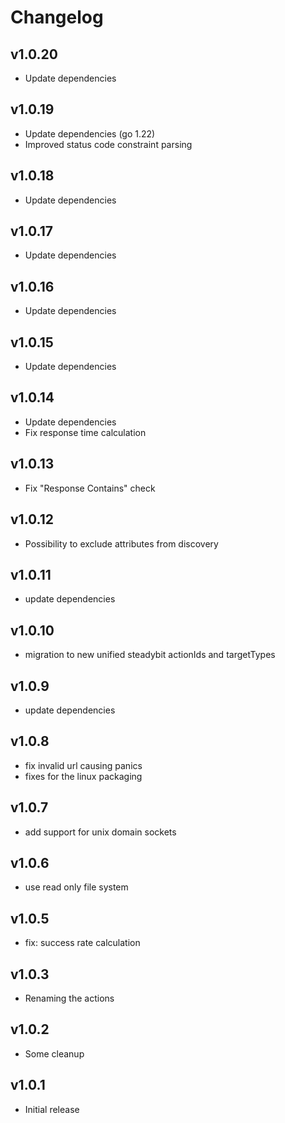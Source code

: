 # Changelog

## v1.0.20

- Update dependencies

## v1.0.19

- Update dependencies (go 1.22)
- Improved status code constraint parsing

## v1.0.18

- Update dependencies

## v1.0.17

- Update dependencies

## v1.0.16

- Update dependencies

## v1.0.15

- Update dependencies

## v1.0.14

- Update dependencies
- Fix response time calculation

## v1.0.13

- Fix "Response Contains" check

## v1.0.12

- Possibility to exclude attributes from discovery

## v1.0.11

- update dependencies

## v1.0.10

- migration to new unified steadybit actionIds and targetTypes

## v1.0.9

- update dependencies

## v1.0.8

 - fix invalid url causing panics
 - fixes for the linux packaging

## v1.0.7

 - add support for unix domain sockets

## v1.0.6

 - use read only file system

## v1.0.5

 - fix: success rate calculation

## v1.0.3

 - Renaming the actions

## v1.0.2

 - Some cleanup

## v1.0.1

 - Initial release
